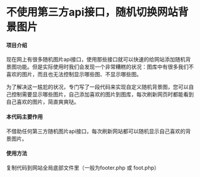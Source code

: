 # 不使用第三方api接口，随机切换网站背景图片

#### 项目介绍

现在网上有很多随机图片api接口，使用那些接口就可以快速的给网站添加随机背景图功能。但是实际使用时我们会发现一个非常糟糕的状况：图库中有很多我们不喜欢的图片，而且也无法控制显示哪些图、不显示哪些图。

为了解决这一尴尬的状况，专门写了一段代码来实现自定义随机背景图，您可以自己控制需要显示哪些图片，自己添加喜欢的图片到图库，每次刷新网页时都能看到自己喜欢的图片，简直爽爽哒。

#### 本代码主要作用

不借助任何第三方随机图片api接口，每次刷新网站都可以随机显示自己喜欢的背景图片。


#### 使用方法

复制代码到网站全局底部文件里（一般为footer.php 或 foot.php）


